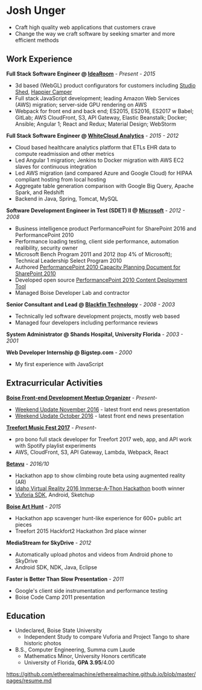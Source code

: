 # Josh Unger

* Craft high quality web applications that customers crave 
* Change the way we craft software by seeking smarter and more efficient methods

## Work Experience
**Full Stack Software Engineer @ [IdeaRoom](http://www.idearoominc.com)** - *Present - 2015*
* 3d based (WebGL) product configurators for customers including [Studio Shed](https://www.studio-shed.com/), [Happier Camper](http://happiercamper.com)
* Full stack JavaScript development; leading Amazon Web Services (AWS) migration; server-side GPU rendering on AWS
* Webpack for front end and back end; ES2015, ES2016, ES2017 w Babel; GitLab; AWS CloudFront, S3, API Gateway, Elastic Beanstalk; Docker; Ansible; Angular 1; React and Redux; Material Design; WebStorm

**Full Stack Software Engineer @ [WhiteCloud Analytics](http://whitecloudanalytics.com/)** - *2015 - 2012*
* Cloud based healthcare analytics platform that ETLs EHR data to compute readmission and other metrics 
* Led Angular 1 migration; Jenkins to Docker migration with AWS EC2 slaves for continuous integration
* Led AWS migration (and compared Azure and Google Cloud) for HIPAA compliant hosting from local hosting
* Aggregate table generation comparison with Google Big Query, Apache Spark, and Redshift
* Backend in Java, Spring, Tomcat, MySQL

**Software Development Engineer in Test (SDET) II @ [Microsoft](http://www.microsoft.com)** - *2012 - 2008*
* Business intelligence product PerformancePoint for SharePoint 2016 and PerformancePoint 2010
* Performance loading testing, client side performance, automation realibility, security owner
* Microsoft Bench Program 2011 and 2012 (top 4% of Microsoft); Technical Leadership Select Program 2010
* Authored [PerformancePoint 2010 Capacity Planning Document for SharePoint 2010](https://technet.microsoft.com/en-us/library/ff955652.aspx)
* Developed open source [PerformancePoint 2010 Content Deployment Tool](http://ppscd.codeplex.com/)
* Managed Boise Developer Lab and contractor

**Senior Consultant and Lead @ [Blackfin Technology](https://www.linkedin.com/company/blackfin)** - *2008 - 2003*
* Technically led software development projects, mostly web based
* Managed four developers including performance reviews

**System Administrator @ Shands Hospital, University Florida** - *2003 - 2001*

**Web Developer Internship @ Bigstep.com** - *2000*
* My first experience with JavaScript

## Extracurricular Activities
**[Boise Front-end Development Meetup Organizer](http://www.meetup.com/frontend-devs/)** - *Present-*
* [Weekend Update November 2016](https://gitlab.com/joshunger/public/blob/master/weekend-update-2016-11.md) - latest front end news presentation
* [Weekend Update October 2016](https://gitlab.com/joshunger/public/blob/master/weekend-update-2016-10.md) - latest front end news presentation

**[Treefort Music Fest 2017](https://www.treefortmusicfest.com/)** - *Present-*
* pro bono full stack developer for Treefort 2017 web, app, and API work with Spotify playlist experiments
* AWS, CloudFront, S3, API Gateway, Lambda, Webpack, React

**[Betavu](http://betavu.com/)** - *2016/10*
* Hackathon app to show climbing route beta using augmented reality (AR)
* [Idaho Virtual Reality 2016 Immerse-A-Thon Hackathon](http://idahovirtualreality.com/ivrc-2016-immerse-a-thon/) booth winner
* [Vuforia SDK](https://www.vuforia.com/), Android, Sketchup

**[Boise Art Hunt](http://www.boiseweekly.com/Cobweb/archives/2015/03/29/treefort-2015-datefort-app-wins-hackfort2-hackathon)** - *2015*
* Hackathon app scavenger hunt-like experience for 600+ public art pieces
* Treefort 2015 Hackfort2 Hackathon 3rd place winner

**MediaStream for SkyDrive** - *2012*
* Automatically upload photos and videos from Android phone to SkyDrive
* Android SDK, NDK, Java, Eclipse

**Faster is Better Than Slow Presentation** - *2011*
* Google's client side instrumentation and performance testing
* Boise Code Camp 2011 presentation

## Education
* Undeclared, Boise State University
  * Independent Study to compare Vuforia and Project Tango to share historic photos
* B.S., Computer Engineering, Summa cum Laude
  * Mathematics Minor, University Honors certificate
  * University of Florida, **GPA 3.95**/4.00


https://github.com/etherealmachine/etherealmachine.github.io/blob/master/pages/resume.md
